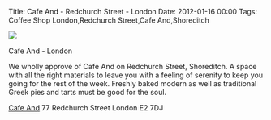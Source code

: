 Title: Cafe And - Redchurch Street - London
Date: 2012-01-16 00:00
Tags: Coffee Shop London,Redchurch Street,Cafe And,Shoreditch



![](/images/P104082.jpg)

Cafe And - London
 
We wholly approve of Cafe And on Redchurch Street, Shoreditch. A space with all the right materials to leave you with a feeling of serenity to keep you going for the rest of the week. Freshly baked modern as well as traditional Greek pies and tarts must be good for the soul.
 
[Cafe And](http://www.cafeand.co.uk/) 
77 Redchurch Street 
London 
E2 7DJ